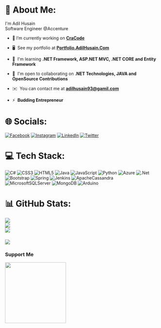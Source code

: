 # 💫 About Me:
I'm Adil Husain<br>Software Engineer @Accenture
- 🔭 I’m currently working on **[CraCode](https://github.com/AdilHusain-create/CraCode)**

- 🖥️  See my portfolio at **[Portfolio.AdilHusain.Com](http://a)**

- 🧠  I'm learning **.NET Framework, ASP.NET MVC, .NET CORE and Entity Framework**

- 🤝  I'm open to collaborating on **.NET Technologies, JAVA and OpenSource Contributions**

- ✉️  You can contact me at **[adilhusain93@gamil.com](mailto:adilhusain93@gamil.com)**

- ⚡  **Budding Entrepreneur** 


# 🌐 Socials:
[![Facebook](https://img.shields.io/badge/Facebook-%231877F2.svg?logo=Facebook&logoColor=white)](https://facebook.com/https://www.facebook.com/blackheart.ig) [![Instagram](https://img.shields.io/badge/Instagram-%23E4405F.svg?logo=Instagram&logoColor=white)](https://instagram.com/https://www.instagram.com/blackheart_ig) [![LinkedIn](https://img.shields.io/badge/LinkedIn-%230077B5.svg?logo=linkedin&logoColor=white)](https://linkedin.com/in/https://www.linkedin.com/in/adil-husain-407409181) [![Twitter](https://img.shields.io/badge/Twitter-%231DA1F2.svg?logo=Twitter&logoColor=white)](https://twitter.com/https://twitter.com/l_blackheart_l) 

<!---### Socials
<p align="left"> <a href="https://www.facebook.com/blackheart.ig" target="_blank" rel="noreferrer"><img src="https://raw.githubusercontent.com/danielcranney/readme-generator/main/public/icons/socials/facebook.svg" width="32" height="32" /></a> <a href="https://www.github.com/AilHusain-create" target="_blank" rel="noreferrer"><img src="https://raw.githubusercontent.com/danielcranney/readme-generator/main/public/icons/socials/github.svg" width="32" height="32" /></a> <a href="http://www.instagram.com/blackheart_ig" target="_blank" rel="noreferrer"><img src="https://raw.githubusercontent.com/danielcranney/readme-generator/main/public/icons/socials/instagram.svg" width="32" height="32" /></a> <a href="https://www.linkedin.com/in/adil-husain-407409181" target="_blank" rel="noreferrer"><img src="https://raw.githubusercontent.com/danielcranney/readme-generator/main/public/icons/socials/linkedin.svg" width="32" height="32" /></a> <a href="https://www.stackoverflow.com/users/21375100/adil-husain" target="_blank" rel="noreferrer"><img src="https://raw.githubusercontent.com/danielcranney/readme-generator/main/public/icons/socials/stackoverflow.svg" width="32" height="32" /></a> <a href="https://www.twitter.com/l_blackheart_l" target="_blank" rel="noreferrer"><img src="https://raw.githubusercontent.com/danielcranney/readme-generator/main/public/icons/socials/twitter.svg" width="32" height="32" /></a></p> --->

# 💻 Tech Stack:
![C#](https://img.shields.io/badge/c%23-%23239120.svg?style=for-the-badge&logo=c-sharp&logoColor=white) ![CSS3](https://img.shields.io/badge/css3-%231572B6.svg?style=for-the-badge&logo=css3&logoColor=white) ![HTML5](https://img.shields.io/badge/html5-%23E34F26.svg?style=for-the-badge&logo=html5&logoColor=white) ![Java](https://img.shields.io/badge/java-%23ED8B00.svg?style=for-the-badge&logo=java&logoColor=white) ![JavaScript](https://img.shields.io/badge/javascript-%23323330.svg?style=for-the-badge&logo=javascript&logoColor=%23F7DF1E) ![Python](https://img.shields.io/badge/python-3670A0?style=for-the-badge&logo=python&logoColor=ffdd54) ![Azure](https://img.shields.io/badge/azure-%230072C6.svg?style=for-the-badge&logo=azure-devops&logoColor=white) ![.Net](https://img.shields.io/badge/.NET-5C2D91?style=for-the-badge&logo=.net&logoColor=white) ![Bootstrap](https://img.shields.io/badge/bootstrap-%23563D7C.svg?style=for-the-badge&logo=bootstrap&logoColor=white) ![Spring](https://img.shields.io/badge/spring-%236DB33F.svg?style=for-the-badge&logo=spring&logoColor=white) ![Jenkins](https://img.shields.io/badge/jenkins-%232C5263.svg?style=for-the-badge&logo=jenkins&logoColor=white) ![ApacheCassandra](https://img.shields.io/badge/cassandra-%231287B1.svg?style=for-the-badge&logo=apache-cassandra&logoColor=white) ![MicrosoftSQLServer](https://img.shields.io/badge/Microsoft%20SQL%20Sever-CC2927?style=for-the-badge&logo=microsoft%20sql%20server&logoColor=white) ![MongoDB](https://img.shields.io/badge/MongoDB-%234ea94b.svg?style=for-the-badge&logo=mongodb&logoColor=white) ![Arduino](https://img.shields.io/badge/-Arduino-00979D?style=for-the-badge&logo=Arduino&logoColor=white)

# 📊 GitHub Stats:
![](https://github-readme-stats.vercel.app/api?username=AdilHusain-create&theme=radical&hide_border=false&include_all_commits=false&count_private=false)<br/>
![](https://github-readme-streak-stats.herokuapp.com/?user=AdilHusain-create&theme=radical&hide_border=false)<br/>
![](https://github-readme-stats.vercel.app/api/top-langs/?username=AdilHusain-create&theme=radical&hide_border=false&include_all_commits=false&count_private=false&layout=compact)


### 
![](https://quotes-github-readme.vercel.app/api?type=horizontal&theme=dark)

### Support Me
<a href="https://www.buymeacoffee.com/adilhusain"><img src="https://cdn.buymeacoffee.com/buttons/v2/default-yellow.png" width="200" /></a>
